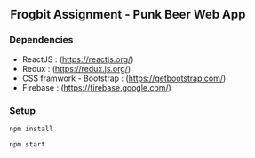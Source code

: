 ##  Frogbit Assignment - Punk Beer Web App

### Dependencies

* ReactJS : (https://reactjs.org/)
* Redux : (https://redux.js.org/)
* CSS framwork - Bootstrap : (https://getbootstrap.com/)
* Firebase : (https://firebase.google.com/)

### Setup

```
npm install
```
```
npm start
```
